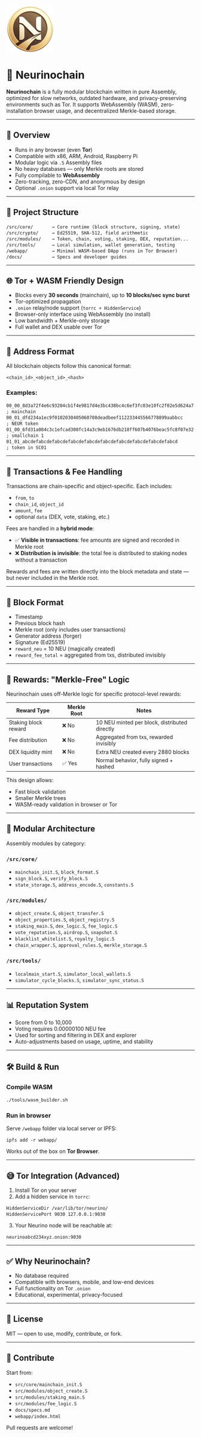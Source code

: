 <img src="https://raw.githubusercontent.com/NariKazuto/Neurinochain/main/neulogo256.png" alt="Neurinochain logo" width="128" />


# 🧠 Neurinochain

**Neurinochain** is a fully modular blockchain written in pure Assembly, optimized for slow networks, outdated hardware, and privacy-preserving environments such as Tor. It supports WebAssembly (WASM), zero-installation browser usage, and decentralized Merkle-based storage.

---

## 🚀 Overview

- Runs in any browser (even **Tor**)
- Compatible with x86, ARM, Android, Raspberry Pi
- Modular logic via `.S` Assembly files
- No heavy databases — only Merkle roots are stored
- Fully compilable to **WebAssembly**
- Zero-tracking, zero-CDN, and anonymous by design
- Optional `.onion` support via local Tor relay

---

## 📁 Project Structure

```
/src/core/       → Core runtime (block structure, signing, state)
/src/crypto/     → Ed25519, SHA-512, field arithmetic
/src/modules/    → Token, chain, voting, staking, DEX, reputation...
/src/tools/      → Local simulation, wallet generation, testing
/webapp/         → Minimal WASM-based DApp (runs in Tor Browser)
/docs/           → Specs and developer guides
```

---

## 🌐 Tor + WASM Friendly Design

- Blocks every **30 seconds** (mainchain), up to **10 blocks/sec sync burst**
- Tor-optimized propagation
- `.onion` relay/node support (`torrc + HiddenService`)
- Browser-only interface using WebAssembly (no install)
- Low bandwidth + Merkle-only storage
- Full wallet and DEX usable over Tor

---

## 🔐 Address Format

All blockchain objects follow this canonical format:
```
<chain_id>_<object_id>_<hash>
```

### Examples:
```
00_00_8d3a72f4e6c93204cb1f4e9817d4e3bc438bc4c6ef3fc03e10fc2f02e5d624a7   ; mainchain
00_01_dfd234a1ec9f0102030405060708deadbeef112233445566778899aabbcc       ; NEUR token
01_00_6fd31a084c3c1efcad308fc14a3c9eb1676db218ff607b4076beac5fc8f07e32   ; smallchain 1
01_01_abcdefabcdefabcdefabcdefabcdefabcdefabcdefabcdefabcdefabcd         ; token in SC01
```

---

## 🔄 Transactions & Fee Handling

Transactions are chain-specific and object-specific. Each includes:
- `from`, `to`
- `chain_id`, `object_id`
- `amount`, `fee`
- optional `data` (DEX, vote, staking, etc.)

Fees are handled in a **hybrid mode**:
- ✅ **Visible in transactions**: fee amounts are signed and recorded in Merkle root
- ❌ **Distribution is invisible**: the total fee is distributed to staking nodes without a transaction

Rewards and fees are written directly into the block metadata and state — but never included in the Merkle root.

---

## 🧱 Block Format

- Timestamp
- Previous block hash
- Merkle root (only includes user transactions)
- Generator address (forger)
- Signature (Ed25519)
- `reward_neu` = 10 NEU (magically created)
- `reward_fee_total` = aggregated from txs, distributed invisibly

---

## 🧠 Rewards: "Merkle-Free" Logic

Neurinochain uses off-Merkle logic for specific protocol-level rewards:

| Reward Type          | Merkle Root | Notes                                           |
|----------------------|-------------|-------------------------------------------------|
| Staking block reward | ❌ No       | 10 NEU minted per block, distributed directly   |
| Fee distribution     | ❌ No       | Aggregated from txs, rewarded invisibly         |
| DEX liquidity mint   | ❌ No       | Extra NEU created every 2880 blocks             |
| User transactions    | ✅ Yes      | Normal behavior, fully signed + hashed          |

This design allows:
- Fast block validation
- Smaller Merkle trees
- WASM-ready validation in browser or Tor

---

## 🔧 Modular Architecture

Assembly modules by category:

### `/src/core/`
- `mainchain_init.S`, `block_format.S`
- `sign_block.S`, `verify_block.S`
- `state_storage.S`, `address_encode.S`, `constants.S`

### `/src/modules/`
- `object_create.S`, `object_transfer.S`
- `object_properties.S`, `object_registry.S`
- `staking_main.S`, `dex_logic.S`, `fee_logic.S`
- `vote_reputation.S`, `airdrop.S`, `snapshot.S`
- `blacklist_whitelist.S`, `royalty_logic.S`
- `chain_wrapper.S`, `approval_rules.S`, `merkle_storage.S`

### `/src/tools/`
- `localmain_start.S`, `simulator_local_wallets.S`
- `simulator_cycle_blocks.S`, `simulator_sync_status.S`

---

## 📊 Reputation System

- Score from 0 to 10,000
- Voting requires 0.00000100 NEU fee
- Used for sorting and filtering in DEX and explorer
- Auto-adjustments based on usage, uptime, and stability

---

## 🛠️ Build & Run

### Compile WASM

```bash
./tools/wasm_builder.sh
```

### Run in browser

Serve `/webapp` folder via local server or IPFS:
```
ipfs add -r webapp/
```

Works out of the box on **Tor Browser**.

---

## 😅 Tor Integration (Advanced)

1. Install Tor on your server
2. Add a hidden service in `torrc`:
```
HiddenServiceDir /var/lib/tor/neurino/
HiddenServicePort 9030 127.0.0.1:9030
```

3. Your Neurino node will be reachable at:
```
neurinoabcd234xyz.onion:9030
```

---

## ✅ Why Neurinochain?

- No database required
- Compatible with browsers, mobile, and low-end devices
- Full functionality on Tor `.onion`
- Educational, experimental, privacy-focused

---

## 📜 License

MIT — open to use, modify, contribute, or fork.

---

## 🙌 Contribute

Start from:
- `src/core/mainchain_init.S`
- `src/modules/object_create.S`
- `src/modules/staking_main.S`
- `src/modules/fee_logic.S`
- `docs/specs.md`
- `webapp/index.html`

Pull requests are welcome!

